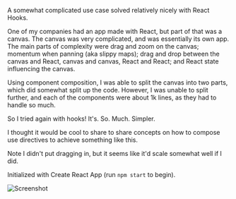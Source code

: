 A somewhat complicated use case solved relatively nicely with React Hooks.

One of my companies had an app made with React, but part of that was a canvas. The canvas was very complicated, and was essentially its own app. The main parts of complexity were drag and zoom on the canvas; momentum when panning (aka slippy maps); drag and drop between the canvas and React, canvas and canvas, React and React; and React state influencing the canvas.

Using component composition, I was able to split the canvas into two parts, which did somewhat split up the code. However, I was unable to split further, and each of the components were about 1k lines, as they had to handle so much.

So I tried again with hooks! It's. So. Much. Simpler.

I thought it would be cool to share to share concepts on how to compose use directives to achieve something like this.

Note I didn't put dragging in, but it seems like it'd scale somewhat well if I did.

Initialized with Create React App (run `npm start` to begin).

![Screenshot](https://github.com/jacobp100/hooks-test/blob/master/example.png?raw=true)
